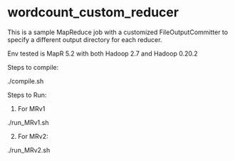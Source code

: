 # wordcount_custom_reducer

This is a sample MapReduce job with a customized FileOutputCommitter to specify a different output directory for each reducer.

Env tested is MapR 5.2 with both Hadoop 2.7 and Hadoop 0.20.2

Steps to compile:

./compile.sh

Steps to Run:

1. For MRv1

./run_MRv1.sh

2. For MRv2:

./run_MRv2.sh


